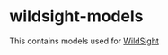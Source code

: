 # wildsight-models
This contains models used for [WildSight](https://github.com/alexwitt23/WildSight)
